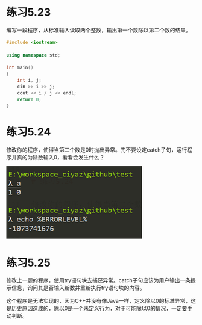 # 练习5.23

编写一段程序，从标准输入读取两个整数，输出第一个数除以第二个数的结果。

```cpp
#include <iostream>

using namespace std;

int main()
{
	int i, j;
	cin >> i >> j;
	cout << i / j << endl;
	return 0;
}
```

# 练习5.24

修改你的程序，使得当第二个数是0时抛出异常。先不要设定catch子句，运行程序并真的为除数输入0，看看会发生什么？

![](res/1.png)

# 练习5.25

修改上一题的程序，使用try语句块去捕获异常。catch子句应该为用户输出一条提示信息，询问其是否输入新数并重新执行try语句块的内容。

这个程序是无法实现的，因为C++并没有像Java一样，定义除以0的标准异常，这是历史原因造成的，除以0是一个未定义行为，对于可能除以0的情况，一定要手动判断。
